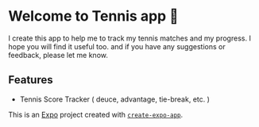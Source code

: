 # Welcome to Tennis app 🎾

I create this app to help me to track my tennis matches and my progress. I hope you will find it useful too. and if you have any suggestions or feedback, please let me know.

## Features
- Tennis Score Tracker ( deuce, advantage, tie-break, etc. )


This is an [Expo](https://expo.dev) project created with [`create-expo-app`](https://www.npmjs.com/package/create-expo-app).

